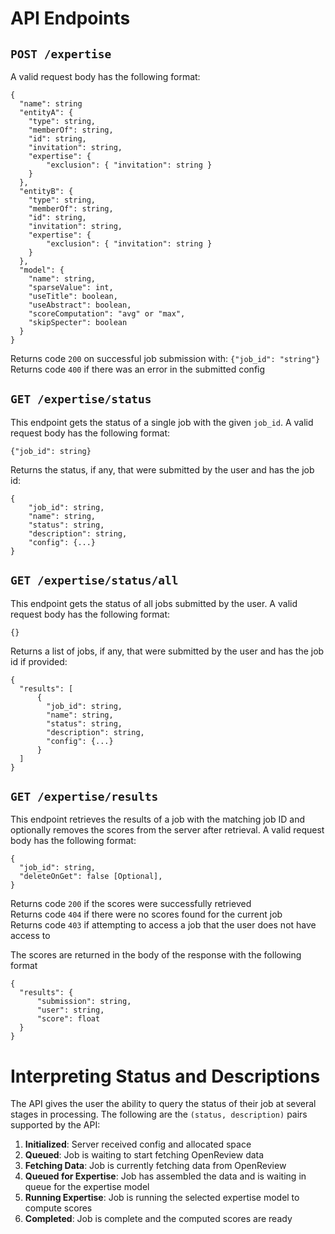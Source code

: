 # API Endpoints
## `POST /expertise`
A valid request body has the following format:
```
{
  "name": string
  "entityA": {
  	"type": string,
	"memberOf": string,
	"id": string,
	"invitation": string,
	"expertise": {
		"exclusion": { "invitation": string }
	}
  },
  "entityB": {
  	"type": string,
	"memberOf": string,
	"id": string,
	"invitation": string,
	"expertise": {
		"exclusion": { "invitation": string }
	}
  },
  "model": {
  	"name": string,
	"sparseValue": int,
	"useTitle": boolean,
	"useAbstract": boolean,
	"scoreComputation": "avg" or "max",
	"skipSpecter": boolean
  }
}
```

Returns code `200` on successful job submission with: `{"job_id": "string"}`\
Returns code `400` if there was an error in the submitted config

## `GET /expertise/status`
This endpoint gets the status of a single job with the given `job_id`. A valid request body has the following format:
```
{"job_id": string}
```

Returns the status, if any, that were submitted by the user and has the job id:
```
{
	"job_id": string,
	"name": string,
	"status": string,
	"description": string,
	"config": {...}
}
```

## `GET /expertise/status/all`
This endpoint gets the status of all jobs submitted by the user. A valid request body has the following format:
```
{}
```

Returns a list of jobs, if any, that were submitted by the user and has the job id if provided:
```
{
  "results": [
      {
        "job_id": string,
        "name": string,
        "status": string,
        "description": string,
        "config": {...}
      }
  ]
}
```

## `GET /expertise/results`
This endpoint retrieves the results of a job with the matching job ID and optionally removes the scores from the server after retrieval. A valid request body has the following format:
```
{
  "job_id": string,
  "deleteOnGet": false [Optional],
}
```

Returns code `200` if the scores were successfully retrieved\
Returns code `404` if there were no scores found for the current job \
Returns code `403` if attempting to access a job that the user does not have access to

The scores are returned in the body of the response with the following format
```
{
  "results": {
      "submission": string,
      "user": string,
      "score": float
  }
}
```
# Interpreting Status and Descriptions
The API gives the user the ability to query the status of their job at several stages in processing. The following are the `(status, description)` pairs supported by the API:
1. **Initialized**: Server received config and allocated space
2. **Queued**: Job is waiting to start fetching OpenReview data
3. **Fetching Data**: Job is currently fetching data from OpenReview
4. **Queued for Expertise**: Job has assembled the data and is waiting in queue for the expertise model
5. **Running Expertise**: Job is running the selected expertise model to compute scores
6. **Completed**: Job is complete and the computed scores are ready
